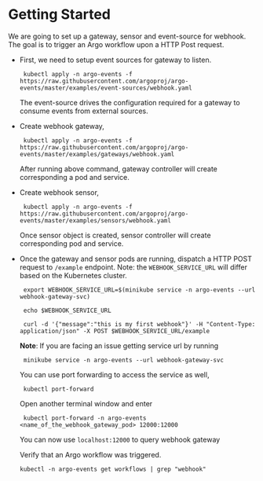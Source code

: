 # Getting Started

We are going to set up a gateway, sensor and event-source for webhook. The goal is
to trigger an Argo workflow upon a HTTP Post request.

 * First, we need to setup event sources for gateway to listen.
   
        kubectl apply -n argo-events -f https://raw.githubusercontent.com/argoproj/argo-events/master/examples/event-sources/webhook.yaml
  
    The event-source drives the configuration required for a gateway to consume events from external sources.
   
 * Create webhook gateway, 
 
        kubectl apply -n argo-events -f https://raw.githubusercontent.com/argoproj/argo-events/master/examples/gateways/webhook.yaml
    
   After running above command, gateway controller will create corresponding a pod and service.
 
 * Create webhook sensor,

        kubectl apply -n argo-events -f https://raw.githubusercontent.com/argoproj/argo-events/master/examples/sensors/webhook.yaml
 
   Once sensor object is created, sensor controller will create corresponding pod and service. 
    
 * Once the gateway and sensor pods are running, dispatch a HTTP POST request to `/example` endpoint.
   Note: the `WEBHOOK_SERVICE_URL` will differ based on the Kubernetes cluster.

        export WEBHOOK_SERVICE_URL=$(minikube service -n argo-events --url webhook-gateway-svc)

        echo $WEBHOOK_SERVICE_URL

        curl -d '{"message":"this is my first webhook"}' -H "Content-Type: application/json" -X POST $WEBHOOK_SERVICE_URL/example
 
   <b>Note</b>: 
   If you are facing an issue getting service url by running 
        
        minikube service -n argo-events --url webhook-gateway-svc
        
   You can use port forwarding to access the service as well,

        kubectl port-forward
        
   Open another terminal window and enter 
   
        kubectl port-forward -n argo-events <name_of_the_webhook_gateway_pod> 12000:12000
   
   You can now use `localhost:12000` to query webhook gateway
   
   Verify that an Argo workflow was triggered.

       kubectl -n argo-events get workflows | grep "webhook"
